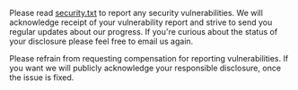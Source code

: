 Please read [security.txt](https://github.com/CartoDB/carto-vl/blob/master/security.txt) to report any security vulnerabilities. We will acknowledge receipt of your vulnerability report and strive to send you regular updates about our progress. If you're curious about the status of your disclosure please feel free to email us again.

Please refrain from requesting compensation for reporting vulnerabilities. If you want we will publicly acknowledge your responsible disclosure, once the issue is fixed.
